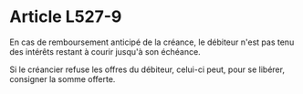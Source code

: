 # Article L527-9

En cas de remboursement anticipé de la créance, le débiteur n'est pas tenu des intérêts restant à courir jusqu'à son échéance.

Si le créancier refuse les offres du débiteur, celui-ci peut, pour se libérer, consigner la somme offerte.

